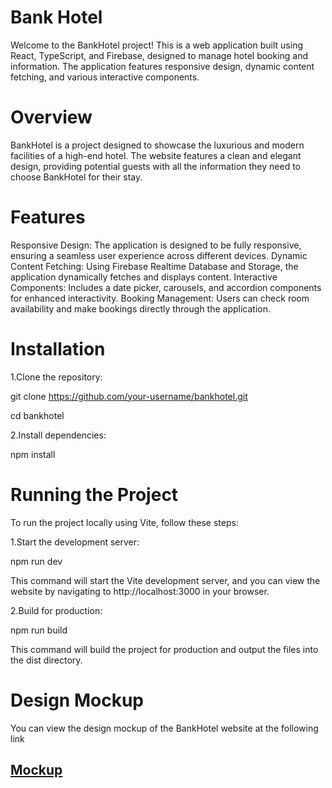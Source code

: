 # Bank Hotel

Welcome to the BankHotel project! This is a web application built using React, TypeScript, and Firebase, designed to manage hotel booking and information. The application features responsive design, dynamic content fetching, and various interactive components.

# Overview

BankHotel is a project designed to showcase the luxurious and modern facilities of a high-end hotel. The website features a clean and elegant design, providing potential guests with all the information they need to choose BankHotel for their stay.

# Features

Responsive Design: The application is designed to be fully responsive, ensuring a seamless user experience across different devices.
Dynamic Content Fetching: Using Firebase Realtime Database and Storage, the application dynamically fetches and displays content.
Interactive Components: Includes a date picker, carousels, and accordion components for enhanced interactivity.
Booking Management: Users can check room availability and make bookings directly through the application.

# Installation

1.Clone the repository:

git clone https://github.com/your-username/bankhotel.git

cd bankhotel

2.Install dependencies:

npm install

# Running the Project

To run the project locally using Vite, follow these steps:

1.Start the development server:

npm run dev

This command will start the Vite development server, and you can view the website by navigating to http://localhost:3000 in your browser.

2.Build for production:

npm run build

This command will build the project for production and output the files into the dist directory.

# Design Mockup

You can view the design mockup of the BankHotel website at the following link

## [Mockup](<https://www.figma.com/design/P8030s2PTv0ZwOmtCKwose/BankHotel-Free-UI-Kit-(Community)?node-id=28-1632&m=dev>)
